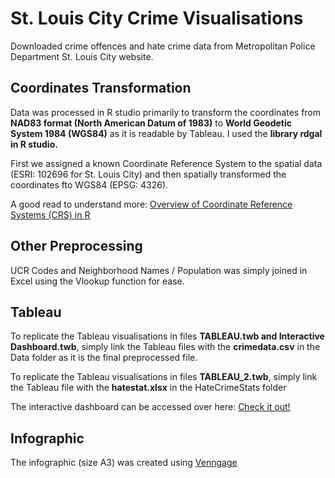 # **St. Louis City Crime Visualisations**

Downloaded crime offences and hate crime data from Metropolitan Police Department St. Louis City website.

## **Coordinates Transformation**
Data was processed in R studio primarily to transform the coordinates from **NAD83 format (North American Datum of 1983)** to **World Geodetic System 1984 (WGS84)** as it is readable by Tableau. I used the **library rdgal in R studio.** 

First we assigned a known Coordinate Reference System to the spatial data (ESRI: 102696 for St. Louis City) and then spatially transformed the coordinates fto WGS84 (EPSG: 4326).

A good read to understand more: [Overview of Coordinate Reference Systems (CRS) in R](https://www.nceas.ucsb.edu/~frazier/RSpatialGuides/OverviewCoordinateReferenceSystems.pdf)

## **Other Preprocessing**
UCR Codes and Neighborhood Names / Population was simply joined in Excel using the Vlookup function for ease.

## **Tableau**
To replicate the Tableau visualisations in files **TABLEAU.twb and Interactive Dashboard.twb**, simply link the Tableau files with the **crimedata.csv** in the Data folder as it is the final preprocessed file.

To replicate the Tableau visualisations in files **TABLEAU_2.twb**, simply link the Tableau file with the **hatestat.xlsx** in the HateCrimeStats folder

The interactive dashboard can be accessed over here: [Check it out!](http://public.tableau.com/profile/raghav.mehta#!/vizhome/StLouisCrimeData/Dashboard1)

## **Infographic**
The infographic (size A3) was created using [Venngage](http://venngage.com/)
